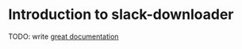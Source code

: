 # Introduction to slack-downloader

TODO: write [great documentation](http://jacobian.org/writing/what-to-write/)
